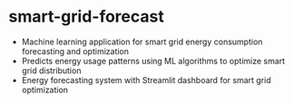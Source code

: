 # smart-grid-forecast
- Machine learning application for smart grid energy consumption forecasting and optimization
- Predicts energy usage patterns using ML algorithms to optimize smart grid distribution
- Energy forecasting system with Streamlit dashboard for smart grid optimization
